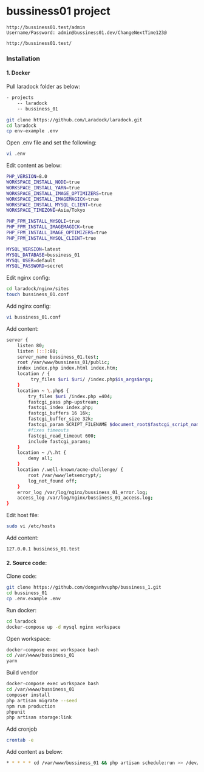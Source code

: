 # bussiness01 project
```
http://bussiness01.test/admin
Username/Password: admin@bussiness01.dev/ChangeNextTime123@

http://bussiness01.test/
```

### Installation
#### 1. Docker
Pull laradock folder as below:
```sh
- projects
    -- laradock
    -- bussiness_01
```

```sh
git clone https://github.com/Laradock/laradock.git
cd laradock
cp env-example .env
```
Open .env file and set the following:
```sh
vi .env
```
Edit content as below:
```sh
PHP_VERSION=8.0
WORKSPACE_INSTALL_NODE=true
WORKSPACE_INSTALL_YARN=true
WORKSPACE_INSTALL_IMAGE_OPTIMIZERS=true
WORKSPACE_INSTALL_IMAGEMAGICK=true
WORKSPACE_INSTALL_MYSQL_CLIENT=true
WORKSPACE_TIMEZONE=Asia/Tokyo

PHP_FPM_INSTALL_MYSQLI=true
PHP_FPM_INSTALL_IMAGEMAGICK=true
PHP_FPM_INSTALL_IMAGE_OPTIMIZERS=true
PHP_FPM_INSTALL_MYSQL_CLIENT=true

MYSQL_VERSION=latest
MYSQL_DATABASE=bussiness_01
MYSQL_USER=default
MYSQL_PASSWORD=secret
```
Edit nginx config:
```sh
cd laradock/nginx/sites
touch bussiness_01.conf
```

Add nginx config:
```sh
vi bussiness_01.conf
```
Add content:
```sh
server {
    listen 80;
    listen [::]:80;
    server_name bussiness_01.test;
    root /var/www/bussiness_01/public;
    index index.php index.html index.htm;
    location / {
         try_files $uri $uri/ /index.php$is_args$args;
    }
    location ~ \.php$ {
        try_files $uri /index.php =404;
        fastcgi_pass php-upstream;
        fastcgi_index index.php;
        fastcgi_buffers 16 16k;
        fastcgi_buffer_size 32k;
        fastcgi_param SCRIPT_FILENAME $document_root$fastcgi_script_name;
        #fixes timeouts
        fastcgi_read_timeout 600;
        include fastcgi_params;
    }
    location ~ /\.ht {
        deny all;
    }
    location /.well-known/acme-challenge/ {
        root /var/www/letsencrypt/;
        log_not_found off;
    }
    error_log /var/log/nginx/bussiness_01_error.log;
    access_log /var/log/nginx/bussiness_01_access.log;
}
```

Edit host file:
```sh
sudo vi /etc/hosts
```

Add content:
```sh
127.0.0.1 bussiness_01.test
```

#### 2. Source code:
Clone code:
```sh
git clone https://github.com/donganhvuphp/bussiness_1.git
cd bussiness_01
cp .env.example .env
```

Run docker:
```sh
cd laradock
docker-compose up -d mysql nginx workspace
```

Open workspace:
```sh
docker-compose exec workspace bash
cd /var/wwww/bussiness_01
yarn
```

Build vendor

```sh
docker-compose exec workspace bash
cd /var/wwww/bussiness_01
composer install
php artisan migrate --seed
npm run production
phpunit
php artisan storage:link
```

Add cronjob

```sh
crontab -e
```
Add content as below:
```sh
* * * * * cd /var/www/bussiness_01 && php artisan schedule:run >> /dev/null 2>&1
